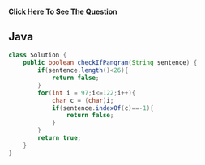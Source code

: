 #### [Click Here To See The Question](https://leetcode.com/problems/check-if-the-sentence-is-pangram/)
 
## Java

```Java
class Solution {
    public boolean checkIfPangram(String sentence) {
        if(sentence.length()<26){
            return false;
        }
        for(int i = 97;i<=122;i++){
            char c = (char)i;
            if(sentence.indexOf(c)==-1){
                return false;
            }
        }
        return true;
    }
}
```
